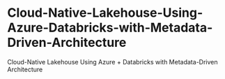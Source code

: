# Cloud-Native-Lakehouse-Using-Azure-Databricks-with-Metadata-Driven-Architecture
Cloud-Native Lakehouse Using Azure + Databricks with Metadata-Driven Architecture
